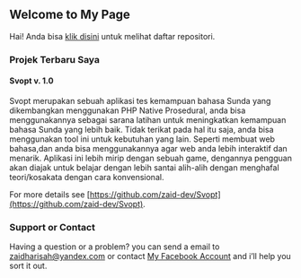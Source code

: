 ## Welcome to My Page

Hai! Anda bisa [klik disini](https://github.com/zaid-dev?tab=repositories) untuk melihat daftar repositori.


### Projek Terbaru Saya

#### Svopt v. 1.0

Svopt merupakan sebuah aplikasi tes kemampuan bahasa Sunda yang dikembangkan menggunakan PHP Native Prosedural, anda bisa menggunakannya sebagai sarana latihan untuk meningkatkan kemampuan bahasa Sunda yang lebih baik.
Tidak terikat pada hal itu saja, anda bisa menggunakan tool ini untuk kebutuhan yang lain. Seperti membuat web bahasa,dan anda bisa menggunakannya agar web anda lebih interaktif dan menarik.
Aplikasi ini lebih mirip dengan sebuah game, dengannya pengguan akan diajak untuk belajar dengan lebih santai alih-alih dengan menghafal teori/kosakata dengan cara konvensional.

For more details see [https://github.com/zaid-dev/Svopt](https://github.com/zaid-dev/Svopt).


### Support or Contact

Having a question or a problem? you can send a email to [zaidharisah@yandex.com](mailto://zaidharisah@yandex.com) or contact [My Facebook Account](https://m.facebook.com/kurotaka.id) and i’ll help you sort it out.
